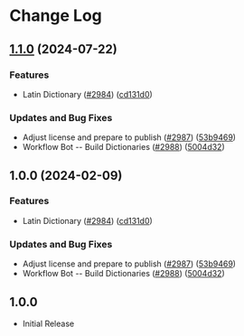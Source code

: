 # Change Log

## [1.1.0](https://github.com/arkid15r/cspell-dicts/compare/@cspell/dict-la-v1.0.0...@cspell/dict-la@1.1.0) (2024-07-22)


### Features

* Latin Dictionary ([#2984](https://github.com/arkid15r/cspell-dicts/issues/2984)) ([cd131d0](https://github.com/arkid15r/cspell-dicts/commit/cd131d0a5fa29b3133c7c12d0afe65e05b8a41e3))


### Updates and Bug Fixes

* Adjust license and prepare to publish ([#2987](https://github.com/arkid15r/cspell-dicts/issues/2987)) ([53b9469](https://github.com/arkid15r/cspell-dicts/commit/53b9469d8e2521f433a4c3bc2b8fc067b8258f3a))
* Workflow Bot -- Build Dictionaries ([#2988](https://github.com/arkid15r/cspell-dicts/issues/2988)) ([5004d32](https://github.com/arkid15r/cspell-dicts/commit/5004d32f8a290446ce7172a9f4975cc2ce21235e))

## 1.0.0 (2024-02-09)


### Features

* Latin Dictionary ([#2984](https://github.com/streetsidesoftware/cspell-dicts/issues/2984)) ([cd131d0](https://github.com/streetsidesoftware/cspell-dicts/commit/cd131d0a5fa29b3133c7c12d0afe65e05b8a41e3))


### Updates and Bug Fixes

* Adjust license and prepare to publish ([#2987](https://github.com/streetsidesoftware/cspell-dicts/issues/2987)) ([53b9469](https://github.com/streetsidesoftware/cspell-dicts/commit/53b9469d8e2521f433a4c3bc2b8fc067b8258f3a))
* Workflow Bot -- Build Dictionaries ([#2988](https://github.com/streetsidesoftware/cspell-dicts/issues/2988)) ([5004d32](https://github.com/streetsidesoftware/cspell-dicts/commit/5004d32f8a290446ce7172a9f4975cc2ce21235e))

## 1.0.0

- Initial Release
